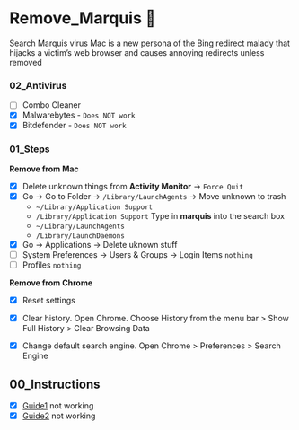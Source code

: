 # Remove_Marquis 🐛
Search Marquis virus Mac is a new persona of the Bing redirect malady that hijacks a victim’s web browser and causes annoying redirects unless removed

### 02_Antivirus
- [ ] Combo Cleaner
- [x] Malwarebytes - `Does NOT work`
- [x] Bitdefender - `Does NOT work`

### 01_Steps
**Remove from Mac**
- [x] Delete unknown things from **Activity Monitor** -> `Force Quit`
- [x] Go -> Go to Folder -> `/Library/LaunchAgents` -> Move unknown to trash
  - `~/Library/Application Support`
  - `/Library/Application Support` Type in **marquis** into the search box
  - `~/Library/LaunchAgents`
  - `/Library/LaunchDaemons `
- [x] Go -> Applications -> Delete uknown stuff
- [ ] System Preferences -> Users & Groups -> Login Items `nothing`
- [ ] Profiles `nothing`

**Remove from Chrome**
- [x] Reset settings
- [x] Clear history. Open Chrome. Choose History from the menu bar > Show Full History > Clear Browsing Data
- [x] Change default search engine. Open Chrome > Preferences > Search Engine


## 00_Instructions
- [x] [Guide1](https://macsecurity.net/view/289-search-marquis-com) not working
- [x] [Guide2](https://www.stellarinfo.com/blog/how-to-get-rid-of-search-marquis-on-mac/) not working

